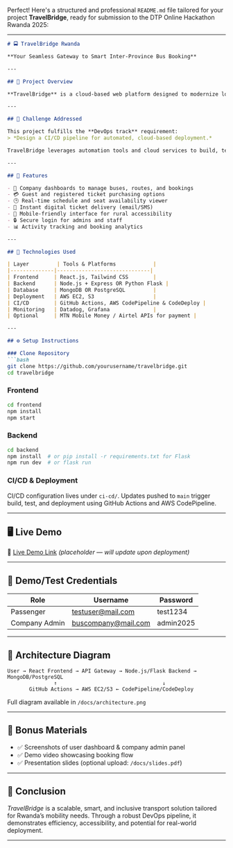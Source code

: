 Perfect! Here's a structured and professional `README.md` file tailored for your project **TravelBridge**, ready for submission to the DTP Online Hackathon Rwanda 2025:

---

```markdown
# 🚍 TravelBridge Rwanda

**Your Seamless Gateway to Smart Inter-Province Bus Booking**

---

## 📘 Project Overview

**TravelBridge** is a cloud-based web platform designed to modernize long-distance transportation in Rwanda. It connects travelers with multiple transport companies through a centralized portal, enabling passengers to view schedules, find nearby buses, and book tickets online—without visiting a bus park or needing an account.

---

## 🎯 Challenge Addressed

This project fulfills the **DevOps track** requirement:  
> *Design a CI/CD pipeline for automated, cloud-based deployment.*

TravelBridge leverages automation tools and cloud services to build, test, and deploy updates rapidly and reliably.

---

## 🚀 Features

- 🚌 Company dashboards to manage buses, routes, and bookings  
- 💳 Guest and registered ticket purchasing options  
- 🕒 Real-time schedule and seat availability viewer  
- 🧾 Instant digital ticket delivery (email/SMS)  
- 📱 Mobile-friendly interface for rural accessibility  
- 🔒 Secure login for admins and staff  
- 📊 Activity tracking and booking analytics  

---

## 🧰 Technologies Used

| Layer         | Tools & Platforms            |
|--------------|------------------------------|
| Frontend     | React.js, Tailwind CSS        |
| Backend      | Node.js + Express OR Python Flask |
| Database     | MongoDB OR PostgreSQL         |
| Deployment   | AWS EC2, S3                   |
| CI/CD        | GitHub Actions, AWS CodePipeline & CodeDeploy |
| Monitoring   | Datadog, Grafana              |
| Optional     | MTN Mobile Money / Airtel APIs for payment |

---

## ⚙️ Setup Instructions

### Clone Repository
```bash
git clone https://github.com/yourusername/travelbridge.git
cd travelbridge
```

### Frontend
```bash
cd frontend
npm install
npm start
```

### Backend
```bash
cd backend
npm install  # or pip install -r requirements.txt for Flask
npm run dev  # or flask run
```

### CI/CD & Deployment
CI/CD configuration lives under `ci-cd/`. Updates pushed to `main` trigger build, test, and deployment using GitHub Actions and AWS CodePipeline.

---

## 🖥️ Live Demo

🔗 [Live Demo Link](https://travelbridge.rw/) *(placeholder — will update upon deployment)*

---

## 👤 Demo/Test Credentials

| Role        | Username        | Password     |
|-------------|------------------|--------------|
| Passenger   | testuser@mail.com | test1234     |
| Company Admin | buscompany@mail.com | admin2025  |

---

## 🧭 Architecture Diagram

```plaintext
User → React Frontend → API Gateway → Node.js/Flask Backend → MongoDB/PostgreSQL
               ↑                                  ↓
       GitHub Actions → AWS EC2/S3 ← CodePipeline/CodeDeploy
```

Full diagram available in `/docs/architecture.png`

---

## 📎 Bonus Materials

- ✅ Screenshots of user dashboard & company admin panel  
- ✅ Demo video showcasing booking flow  
- ✅ Presentation slides (optional upload: `/docs/slides.pdf`)

---

## 🏁 Conclusion

*TravelBridge* is a scalable, smart, and inclusive transport solution tailored for Rwanda’s mobility needs. Through a robust DevOps pipeline, it demonstrates efficiency, accessibility, and potential for real-world deployment.

---

```
